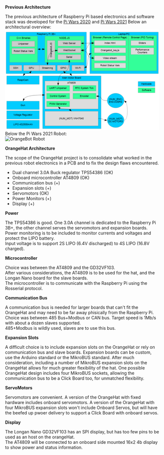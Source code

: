 **Previous Architecture**  

The previous architecture of Raspberry Pi based electronics and software stack was developed for the [Pi Wars 2020](https://fatherofmachines.blogspot.com/p/pi-wars-2020.html) and [Pi Wars 2021](https://orangebotpiwars2021.blogspot.com/)
Below an architectural overview:  
![OrangeBot Architecture](https://raw.githubusercontent.com/OrsoEric/OrangeHat/main/Architecture/2021-06-26%20OrangeBot%20Architecture.PNG)  
Below the Pi Wars 2021 Robot:  
![OrangeBot Robot]()  

**OrangeHat Architecture**  

The scope of the OrangeHat project is to consolidate what worked in the previous robot electronics in a PCB and to fix the design flaws encountered.  
 -  Dual channel 3.0A Buck regulator TPS54386 (OK)
 -  Onboard microcontroller AT4809 (OK)
 -  Communication bus (+)
 -  Expansion slots (+)
 -  Servomotors (OK)
 -  Power Monitors (+)
 -  Display (+)

**Power**  

The TPS54386 is good. One 3.0A channel is dedicated to the Raspberry Pi 3B+, the other channel serves the servomotors and expansion boards.  
Power monitoring is to be included to monitor currents and voltages and protect the LIPO battery.  
Input voltage is to support 2S LIPO (6.4V discharged) to 4S LIPO (16.8V charged).  

**Microcontroller**  

Choice was between the AT4809 and the GD32VF103.  
After various considerations, the AT4809 is to be used for the hat, and the Longan Nano board for the slave boards.  
The microcontroller is to communicate with the Raspberry Pi using the Rosserial protocol.

**Communication Bus**  

A communication bus is needed for larger boards that can't fit the OrangeHat and may need to be far away phisically from the Raspberry Pi.  
Choice was between 485 Bus+Modbus or CAN bus. Target speed is 1Mb/s with about a dozen slaves supported.    
485+Modbus is wildly used, slaves are to use this bus.  

**Expansion Slots**  

A difficult choice is to include expansion slots on the OrangeHat or rely on communication bus and slave boards. Expansion boards can be custom, use the Arduino standard or the MikroBUS standard. After much consideration, including a number of MikroBUS expansion slots on the OrangeHat allows for much greater flexibility of the hat. One possible OrangeHat design includes four MikroBUS sockets, allowing the communication bus to be a Click Board too, for unmatched flexibility.  

**ServoMotors**  

Servomotors are convenient. A version of the OrangeHat with fixed hardware includes onboard servomotors. A version of the OrangeHat with four MikroBUS expansion slots won't include Onboard Servos, but will have the beefed up pwoer delivery to support a Click Board with onboard servos.  

**Display**  

The Longan Nano GD32VF103 has an SPI display, but has too few pins to be used as an host on the orangeHat.  
The AT4809 will be connected to an onboard side mounted 16x2 4b display to show power and status information.  
